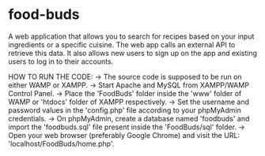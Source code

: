 # food-buds
A web application that allows you to search for recipes based on your input ingredients or a specific cuisine. The web app calls an external API to retrieve this data. It also allows new users to sign up on the app and existing users to log in to their accounts.

HOW TO RUN THE CODE:
	-> The source code is supposed to be run on either WAMP or XAMPP.
    -> Start Apache and MySQL from XAMPP/WAMP Control Panel.
	-> Place the 'FoodBuds' folder inside the 'www' folder of WAMP or 'htdocs' folder of XAMPP respectively.
	-> Set the username and password values in the 'config.php' file according to your phpMyAdmin credentials.
	-> On phpMyAdmin, create a database named 'foodbuds' and import the 'foodbuds.sql' file present inside the 'FoodBuds/sql' folder.
	-> Open your web browser (preferably Google Chrome) and visit the URL: 'localhost/FoodBuds/home.php'.